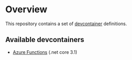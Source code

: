 # Overview

This repository contains a set of [devcontainer](https://code.visualstudio.com/docs/remote/create-dev-container) definitions.

## Available devcontainers

- [Azure Functions](azure-functions/) (.net core 3.1)
